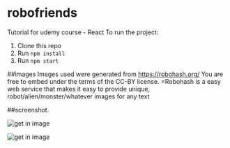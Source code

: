 # robofriends
Tutorial for udemy course - React
To run the project:

1. Clone this repo
2. Run `npm install`
3. Run `npm start`

##images 
Images used were generated from https://robohash.org/ You are free to embed under the terms of the CC-BY license.
=Robohash is a easy web service that makes it easy to provide unique, robot/alien/monster/whatever images for any text

##screenshot.

![get in image](../master/robofriends.JPG)

![get in image](../master/robofriends2.JPG)
